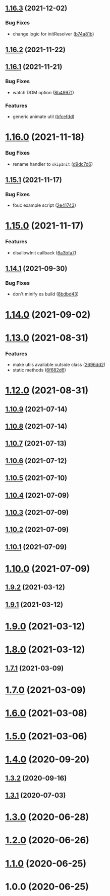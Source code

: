 ## [1.16.3](https://github.com/johannschopplich/animere/compare/v1.16.2...v1.16.3) (2021-12-02)

### Bug Fixes

- change logic for initResolver ([b74a81b](https://github.com/johannschopplich/animere/commit/b74a81b8e182851c6484e97761d971a7f764c55c))

## [1.16.2](https://github.com/johannschopplich/animere/compare/v1.16.1...v1.16.2) (2021-11-22)

## [1.16.1](https://github.com/johannschopplich/animere/compare/v1.16.0...v1.16.1) (2021-11-21)

### Bug Fixes

- watch DOM option ([8b49971](https://github.com/johannschopplich/animere/commit/8b499711ac1dfd6bb4ffc9ed609aa9e47cdd73d9))

### Features

- generic animate util ([bfcefdd](https://github.com/johannschopplich/animere/commit/bfcefdde9d1fe5d228a1ca926a320ab79cab1ad0))

# [1.16.0](https://github.com/johannschopplich/animere/compare/v1.15.1...v1.16.0) (2021-11-18)

### Bug Fixes

- rename handler to `skipInit` ([d9dc7d6](https://github.com/johannschopplich/animere/commit/d9dc7d695f66cb75293ff485d68610d55fb3ef6d))

## [1.15.1](https://github.com/johannschopplich/animere/compare/v1.15.0...v1.15.1) (2021-11-17)

### Bug Fixes

- fouc example script ([2e41743](https://github.com/johannschopplich/animere/commit/2e4174396168cbcebf736fd794e5c2577f0ed711))

# [1.15.0](https://github.com/johannschopplich/animere/compare/v1.14.1...v1.15.0) (2021-11-17)

### Features

- disallowInit callback ([6a3bfa7](https://github.com/johannschopplich/animere/commit/6a3bfa75f6f69726c74424cec9c497623a8f6dbc))

## [1.14.1](https://github.com/johannschopplich/animere/compare/v1.14.0...v1.14.1) (2021-09-30)

### Bug Fixes

- don't minify es build ([8bdbd43](https://github.com/johannschopplich/animere/commit/8bdbd4394d67a3ab72548f9993e9b2cc8cd7072d))

# [1.14.0](https://github.com/johannschopplich/animere/compare/v1.13.0...v1.14.0) (2021-09-02)

# [1.13.0](https://github.com/johannschopplich/animere/compare/v1.12.0...v1.13.0) (2021-08-31)

### Features

- make utils available outside class ([2696dd2](https://github.com/johannschopplich/animere/commit/2696dd2dbfa30e0e1ee3abeb2af9d287b67c21ea))
- static methods ([6f682d6](https://github.com/johannschopplich/animere/commit/6f682d68690fced6f056b64c02888914c59506d0))

# [1.12.0](https://github.com/johannschopplich/animere/compare/v1.11.0...v1.12.0) (2021-08-31)

## [1.10.9](https://github.com/johannschopplich/animere/compare/v1.10.8...v1.10.9) (2021-07-14)

## [1.10.8](https://github.com/johannschopplich/animere/compare/v1.10.7...v1.10.8) (2021-07-14)

## [1.10.7](https://github.com/johannschopplich/animere/compare/v1.10.6...v1.10.7) (2021-07-13)

## [1.10.6](https://github.com/johannschopplich/animere/compare/v1.10.5...v1.10.6) (2021-07-12)

## [1.10.5](https://github.com/johannschopplich/animere/compare/v1.10.4...v1.10.5) (2021-07-10)

## [1.10.4](https://github.com/johannschopplich/animere/compare/v1.10.3...v1.10.4) (2021-07-09)

## [1.10.3](https://github.com/johannschopplich/animere/compare/v1.10.2...v1.10.3) (2021-07-09)

## [1.10.2](https://github.com/johannschopplich/animere/compare/v1.10.1...v1.10.2) (2021-07-09)

## [1.10.1](https://github.com/johannschopplich/animere/compare/v1.10.0...v1.10.1) (2021-07-09)

# [1.10.0](https://github.com/johannschopplich/animere/compare/v1.9.2...v1.10.0) (2021-07-09)

## [1.9.2](https://github.com/johannschopplich/animere/compare/v1.9.1...v1.9.2) (2021-03-12)

## [1.9.1](https://github.com/johannschopplich/animere/compare/v1.9.0...v1.9.1) (2021-03-12)

# [1.9.0](https://github.com/johannschopplich/animere/compare/v1.8.0...v1.9.0) (2021-03-12)

# [1.8.0](https://github.com/johannschopplich/animere/compare/v1.7.1...v1.8.0) (2021-03-12)

## [1.7.1](https://github.com/johannschopplich/animere/compare/v1.7.0...v1.7.1) (2021-03-09)

# [1.7.0](https://github.com/johannschopplich/animere/compare/v1.6.0...v1.7.0) (2021-03-09)

# [1.6.0](https://github.com/johannschopplich/animere/compare/v1.5.0...v1.6.0) (2021-03-08)

# [1.5.0](https://github.com/johannschopplich/animere/compare/v1.4.0...v1.5.0) (2021-03-06)

# [1.4.0](https://github.com/johannschopplich/animere/compare/v1.3.2...v1.4.0) (2020-09-20)

## [1.3.2](https://github.com/johannschopplich/animere/compare/v1.3.1...v1.3.2) (2020-09-16)

## [1.3.1](https://github.com/johannschopplich/animere/compare/v1.3.0...v1.3.1) (2020-07-03)

# [1.3.0](https://github.com/johannschopplich/animere/compare/v1.2.0...v1.3.0) (2020-06-28)

# [1.2.0](https://github.com/johannschopplich/animere/compare/v1.1.0...v1.2.0) (2020-06-26)

# [1.1.0](https://github.com/johannschopplich/animere/compare/v1.0.0...v1.1.0) (2020-06-25)

# 1.0.0 (2020-06-25)
